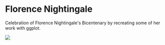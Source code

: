 # Florence Nightingale

Celebration of Florence Nightingale's Bicentenary by recreating some of her work with ggplot.

![]("causesofmortality.png")

